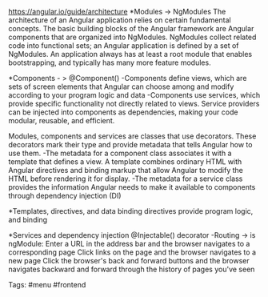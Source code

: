 https://angular.io/guide/architecture
*Modules -> NgModules 
The architecture of an Angular application relies on certain fundamental concepts. The basic building blocks of the Angular framework are Angular components that are organized into NgModules. NgModules collect related code into functional sets; an Angular application is defined by a set of NgModules. An application always has at least a root module that enables bootstrapping, and typically has many more feature modules.

*Components - > @Component()
-Components define views, which are sets of screen elements that Angular can choose among and modify according to your program logic and data
-Components use services, which provide specific functionality not directly related to views. Service providers can be injected into components as dependencies, making your code modular, reusable, and efficient.

Modules, components and services are classes that use decorators. These decorators mark their type and provide metadata that tells Angular how to use them.
-The metadata for a component class associates it with a template that defines a view. A template combines ordinary HTML with Angular directives and binding markup that allow Angular to modify the HTML before rendering it for display.
-The metadata for a service class provides the information Angular needs to make it available to components through dependency injection (DI)

*Templates, directives, and data binding 
directives provide program logic, and binding

*Services and dependency injection
@Injectable() decorator
-Routing -> is ngModule:
Enter a URL in the address bar and the browser navigates to a corresponding page
Click links on the page and the browser navigates to a new page
Click the browser's back and forward buttons and the browser navigates backward and forward through the history of pages you've seen


Tags: #menu #frontend
